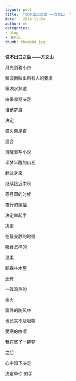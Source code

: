```yaml
---
layout: post
title:  "说不出口之后 ——方文山  "
date:   2014-11-04 
author: me
categories: 
- blog
- 清新流
thumb: thumb04.jpg
---
```


<b>说不出口之后 ——方文山  </b> 

月光划着小舟

粼波倒映出所有人的要求

等湖水熟透

由采收期决定   

谁该梦游

决定  

猫头鹰是否

适合  

清醒着写小说

半梦半醒的山丘  

翻过身来 

继续接近中秋

等月圆的时候  

夜行的蝙蝠     

决定举起手

决定  

在最安静的时候   

吸食怎样的     

温柔

趁森林木屋   

还有    

一碟温热的

余火

窗外的防风林    

也还来不及咀嚼    

受寒的哆嗦

我在盛了一碗梦    

之后    

心中暗下决定  

决定牵你      的手